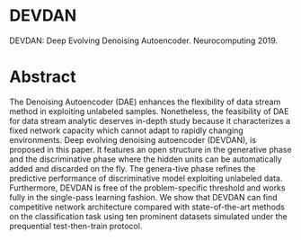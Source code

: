 # DEVDAN
DEVDAN: Deep Evolving Denoising Autoencoder. Neurocomputing 2019.

# Abstract
The Denoising Autoencoder (DAE) enhances the flexibility of data stream method in exploiting unlabeled samples. Nonetheless, the feasibility of DAE for data stream analytic deserves in-depth study because it characterizes a fixed network capacity which cannot adapt to rapidly changing environments. Deep evolving denoising autoencoder (DEVDAN), is proposed in this paper. It features an open structure in the generative phase and the discriminative phase where the hidden units can be automatically added and discarded on the fly. The genera-tive phase refines the predictive performance of discriminative model exploiting unlabeled data. Furthermore, DEVDAN is free of the problem-specific threshold and works fully in the single-pass learning fashion. We show that DEVDAN can find competitive network architecture compared with state-of-the-art methods on the classification task using ten prominent datasets simulated under the prequential test-then-train protocol.
